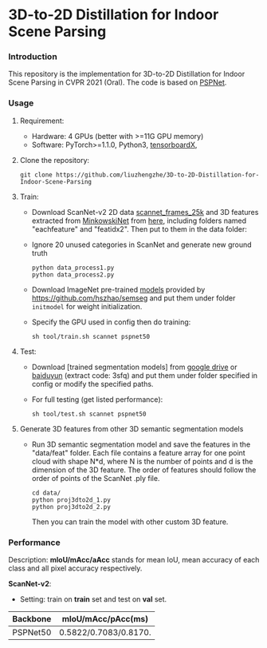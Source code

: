 # 3D-to-2D Distillation for Indoor Scene Parsing

### Introduction

This repository is the implementation for 3D-to-2D Distillation for Indoor Scene Parsing in CVPR 2021 (Oral). The code is based on [PSPNet](https://github.com/hszhao/semseg ).

### Usage

1. Requirement:

   - Hardware: 4 GPUs (better with >=11G GPU memory)
   - Software: PyTorch>=1.1.0, Python3, [tensorboardX](https://github.com/lanpa/tensorboardX), 

2. Clone the repository:

   ```shell
   git clone https://github.com/liuzhengzhe/3D-to-2D-Distillation-for-Indoor-Scene-Parsing
   ```

4. Train:

   - Download ScanNet-v2 2D data [scannet_frames_25k](http://www.scan-net.org/) and 3D features extracted from [MinkowskiNet](https://github.com/chrischoy/SpatioTemporalSegmentation) from [here](https://drive.google.com/file/d/1ynLo567JNIvq4zG8DEoTFnXArIYUk3TP/view?usp=sharing), including folders named  "eachfeature" and "featidx2". Then put to them in the data folder:

   - Ignore 20 unused categories in ScanNet and generate new ground truth
     ```shell
	 python data_process1.py
	 python data_process2.py
	 ```

   - Download ImageNet pre-trained [models]((https://drive.google.com/open?id=15wx9vOM0euyizq-M1uINgN0_wjVRf9J3)) provided by https://github.com/hszhao/semseg and put them under folder `initmodel` for weight initialization. 
   
   - Specify the GPU used in config then do training:

     ```shell
     sh tool/train.sh scannet pspnet50
     ```

5. Test:

   - Download [trained segmentation models] from [google drive](https://drive.google.com/file/d/1Np9LcY701P4d0iP4t61EsEvap0-sCmZx/view?usp=sharing) or [baiduyun](https://pan.baidu.com/s/14ap6iZ7A-3F_nQRjqaY0hA) (extract code: 3sfq) and put them under folder specified in config or modify the specified paths.

   - For full testing (get listed performance):

     ```shell
     sh tool/test.sh scannet pspnet50
     ```
	 
6. Generate 3D features from other 3D semantic segmentation models


   - Run 3D semantic segmentation model and save the features in the "data/feat" folder. Each file contains a feature array for one point cloud with shape N*d, where N is the number of points and d is the dimension of the 3D feature. The order of features should follow the order of points of the ScanNet .ply file. 

     ```shell
     cd data/
     python proj3dto2d_1.py
     python proj3dto2d_2.py
     ```
	 
	 Then you can train the model with other custom 3D feature. 


### Performance

Description: **mIoU/mAcc/aAcc** stands for mean IoU, mean accuracy of each class and all pixel accuracy respectively. 

 **ScanNet-v2**:

   - Setting: train on **train** set and test on **val** set. 

   |  Backbone | mIoU/mAcc/pAcc(ms)   
   | :-------: | :-------------------: 
   | PSPNet50  | 0.5822/0.7083/0.8170. 
